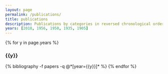 ```yaml
---
layout: page
permalink: /publications/
title: publications
description: Publications by categories in reversed chronological order. Generated by jekyll-scholar.
years: [2018, 1956, 1950, 1935, 1905]
---
```


{% for y in page.years %}
  <h3 class="year">{{y}}</h3>
  {% bibliography -f papers -q @*[year={{y}}]* %}
{% endfor %}
